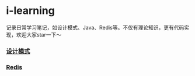 # i-learning
记录日常学习笔记，如设计模式、Java、Redis等。不仅有理论知识，更有代码实现，欢迎大家star一下～

### [设计模式](./i-design-pattern/README.md)
### [Redis](./i-redis/README.md)

